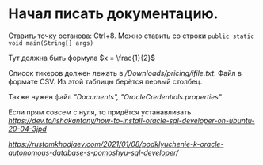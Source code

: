 # Начал писать документацию.
Ставить точку останова: Ctrl+8. Можно ставить со строки `public static void main(String[] args)`

Тут должна быть формула $x = \frac{1}{2}$

Список тикеров должен лежать в */Downloads/pricing/ifile.txt*. Файл в формате CSV. Из этой таблицы берётся первый столбец.

Также нужен файл *"Documents", "OracleCredentials.properties"*

Если прям совсем с нуля, то придётся устанавливать *https://dev.to/ishakantony/how-to-install-oracle-sql-developer-on-ubuntu-20-04-3jpd*

*https://rustamkhodjaev.com/2021/01/08/podklyuchenie-k-oracle-autonomous-database-s-pomoshyu-sql-developer/*
